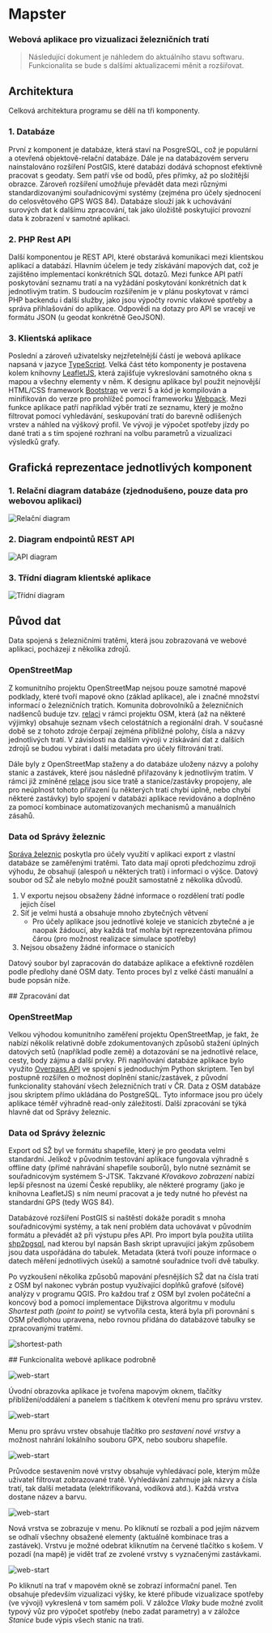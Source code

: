 # Mapster
### Webová aplikace pro vizualizaci železničních tratí

> Následující dokument je náhledem do aktuálního stavu softwaru. Funkcionalita se bude s dalšími aktualizacemi měnit a rozšiřovat.

## Architektura

Celková architektura programu se dělí na tři komponenty.

### 1. Databáze

První z komponent je databáze, která staví na PosgreSQL, což je populární a otevřená objektově-relační databáze. Dále je na databázovém serveru nainstalováno rozšíření PostGIS, které databázi dodává schopnost efektivně pracovat s geodaty. Sem patří vše od bodů, přes přímky, až po složitější obrazce. Zároveň rozšíření umožňuje převádět data mezi různými standardizovanými souřadnicovými systémy (zejména pro účely sjednocení do celosvětového GPS WGS 84). Databáze slouží jak k uchovávání surových dat k dalšímu zpracování, tak jako úložiště poskytující provozní data k zobrazení v samotné aplikaci.

### 2. PHP Rest API

Další komponentou je REST API, které obstarává komunikaci mezi klientskou aplikací a databází. Hlavním účelem je tedy získávání mapových dat, což je zajištěno implementací konkrétních SQL dotazů. Mezi funkce API patří poskytování seznamu tratí a na vyžádání poskytování konkrétních dat k jednotlivým tratím.  S budoucím rozšířením je v plánu poskytovat v rámci PHP backendu i další služby, jako jsou výpočty rovnic vlakové spotřeby a správa přihlašování do aplikace. Odpovědi na dotazy pro API se vracejí ve formátu JSON (u geodat konkrétně GeoJSON).

### 3. Klientská aplikace

Poslední a zároveň uživatelsky nejzřetelnější částí je webová aplikace napsaná v jazyce [TypeScript](https://www.typescriptlang.org/). Velká část této komponenty je postavena kolem knihovny [LeafletJS](https://leafletjs.com/), která zajišťuje vykreslování samotného okna s mapou a všechny elementy v něm. K designu aplikace byl použit nejnovější HTML/CSS framework [Bootstrap](https://getbootstrap.com/) ve verzi 5 a kód je kompilován a minifikován do verze pro prohlížeč pomocí frameworku [Webpack](https://webpack.js.org/). Mezi funkce aplikace patří například výběr tratí ze seznamu, který je možno filtrovat pomocí vyhledávání, seskupování tratí do barevně odlišených vrstev a náhled na výškový profil. Ve vývoji je výpočet spotřeby jízdy po dané trati a s tím spojené rozhraní na volbu parametrů a vizualizaci výsledků grafy.
<div style="page-break-after: always;"></div> 

## Grafická reprezentace jednotlivých komponent

### 1. Relační diagram databáze (zjednodušeno, pouze data pro webovou aplikaci)
![Relační diagram](out/relation-diagram/relation-diagram.svg)

<div style="page-break-after: always;"></div> 

### 2. Diagram endpointů REST API

![API diagram](out/api-diagram/api-diagram.svg)



### 3. Třídní diagram klientské aplikace

![Třídní diagram](out/class-diagram/class-diagram.svg)

<div style="page-break-after: always;"></div> 

## Původ dat

Data spojená s železničními tratěmi, která jsou zobrazovaná ve webové aplikaci, pocházejí z několika zdrojů.

### OpenStreetMap

Z komunitního projektu OpenStreetMap nejsou pouze samotné mapové podklady, které tvoří mapové okno (základ aplikace), ale i značné množství informací o železničních tratích. Komunita dobrovolníků a železničních nadšenců buduje tzv. [relaci](https://wiki.openstreetmap.org/wiki/Cs:%C5%BDelezni%C4%8Dn%C3%AD_trat%C4%9B_v_%C4%8CR) v rámci projektu OSM, která (až na některé výjimky) obsahuje seznam všech celostátních a regionální drah. V současné době se z tohoto zdroje čerpají zejména přibližné polohy, čísla a názvy jednotlivých tratí. V závislosti na dalším vývoji v získávání dat z dalších zdrojů se budou vybírat i další metadata pro účely filtrování tratí.

Dále byly z OpenStreetMap staženy a do databáze uloženy názvy a polohy stanic a zastávek, které jsou následně přiřazovány k jednotlivým tratím. V rámci již zmíněné [relace](https://wiki.openstreetmap.org/wiki/Cs:%C5%BDelezni%C4%8Dn%C3%AD_trat%C4%9B_v_%C4%8CR) jsou sice tratě a stanice/zastávky propojeny, ale pro neúplnost tohoto přiřazení (u některých tratí chybí úplně, nebo chybí některé zastávky) bylo spojení v databázi aplikace revidováno a doplněno za pomocí kombinace automatizovaných mechanismů a manuálních zásahů.

### Data od Správy železnic

[Správa železnic](https://www.spravazeleznic.cz/) poskytla pro účely využití v aplikaci export z vlastní databáze se zaměřenými tratěmi. Tato data mají oproti předchozímu zdroji výhodu, že obsahují (alespoň u některých tratí) i informaci o výšce. Datový soubor od SŽ ale nebylo možné použít samostatně z několika důvodů.

1. V exportu nejsou obsaženy žádné informace o rozdělení tratí podle jejich čísel
2. Síť je velmi hustá a obsahuje mnoho zbytečných větvení
   - Pro účely aplikace jsou jednotlivé koleje ve stanicích zbytečné a je naopak žádoucí, aby každá trať mohla být reprezentována přímou čárou (pro možnost realizace simulace spotřeby)
3. Nejsou obsaženy žádné informace o stanicích

Datový soubor byl zapracován do databáze aplikace a efektivně rozdělen podle předlohy dané OSM daty. Tento proces byl z velké části manuální a bude popsán níže.
<div style="page-break-after: always;"></div> 
## Zpracování dat

### OpenStreetMap

Velkou výhodou komunitního zaměření projektu OpenStreetMap, je fakt, že nabízí několik relativně dobře zdokumentovaných způsobů stažení úplných datových setů (například podle země) a dotazování se na jednotlivé relace, cesty, body zájmu a další prvky. Při naplňování databáze aplikace bylo využito [Overpass API](https://wiki.openstreetmap.org/wiki/Overpass_API) ve spojení s jednoduchým Python skriptem. Ten byl postupně rozšířen o možnost doplnění stanic/zastávek, z původní funkcionality stahování všech železničních tratí v ČR. Data z OSM databáze jsou skriptem přímo ukládána do PostgreSQL. Tyto informace jsou pro účely aplikace téměř výhradně read-only záležitostí. Další zpracování se týká hlavně dat od Správy železnic.

### Data od Správy železnic

Export od SŽ byl ve formátu shapefile, který je pro geodata velmi standardní. Jelikož v původním testování aplikace fungovala výhradně s offline daty (přímé nahrávání shapefile souborů), bylo nutné seznámit se souřadnicovým systémem S-JTSK. Takzvané *Křovákovo zobrazení* nabízí lepší přesnost na území České republiky, ale některé programy (jako je knihovna LeafletJS) s ním neumí pracovat a je tedy nutné ho převést na standardní GPS (tedy WGS 84).

Databázové rozšíření PostGIS si naštěstí dokáže poradit s mnoha souřadnicovými systémy, a tak není problém data uchovávat v původním formátu a převádět až při výstupu přes API. Pro import byla použita utilita [shp2pgsql](http://www.bostongis.com/pgsql2shp_shp2pgsql_quickguide_20.bqg), nad kterou byl napsán Bash skript upravující jakým způsobem jsou data uspořádána do tabulek. Metadata (která tvoří pouze informace o datech měření jednotlivých úseků) a samotné souřadnice tvoří dvě tabulky.

Po vyzkoušení několika způsobů mapování přesnějších SŽ dat na čísla tratí z OSM byl nakonec vybrán postup využívající doplňků grafové (síťové) analýzy v programu QGIS. Pro každou trať z OSM byl zvolen počáteční a koncový bod a pomocí implementace Dijkstrova algoritmu v modulu *Shortest path (point to point)* se vytvořila cesta, která byla při porovnání s OSM předlohou upravena, nebo rovnou přidána do databázové tabulky se zpracovanými tratěmi.

![shortest-path](img/shortest-path.png)
<div style="page-break-after: always;"></div> 
## Funkcionalita webové aplikace podrobně

![web-start](img/web-start.png)

Úvodní obrazovka aplikace je tvořena mapovým oknem, tlačítky přiblížení/oddálení a panelem s tlačítkem k otevření menu pro správu vrstev.

![web-start](img/web-layers-panel.png)

Menu pro správu vrstev obsahuje tlačítko pro *sestavení nové vrstvy* a možnost nahrání lokálního souboru GPX, nebo souboru shapefile.

![web-start](img/web-new-layer.png)

Průvodce sestavením nové vrstvy obsahuje vyhledávací pole, kterým může uživatel filtrovat zobrazované tratě. Vyhledávání zahrnuje jak názvy a čísla tratí, tak další metadata (elektrifikovaná, vodíková atd.). Každá vrstva dostane název a barvu.

![web-start](img/web-open-layer.png)

Nová vrstva se zobrazuje v menu. Po kliknutí se rozbalí a pod jejím názvem se odhalí všechny obsažené elementy (aktuálně kombinace tras a zastávek). Vrstvu je možné odebrat kliknutím na červené tlačítko s košem. V pozadí (na mapě) je vidět trať ze zvolené vrstvy s vyznačenými zastávkami.

![web-start](img/web-info-panel.png)

Po kliknutí na trať v mapovém okně se zobrazí informační panel. Ten obsahuje především vizualizaci výšky, ke které přibude vizualizace spotřeby (ve vývoji) vykreslená v tom samém poli. V záložce *Vlaky* bude možné zvolit typový vůz pro výpočet spotřeby (nebo zadat parametry) a v záložce *Stanice* bude výpis všech stanic na trati.